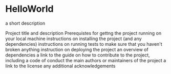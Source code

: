 # HelloWorld
a short description

Project title and description
Prerequistes for gettng the project running on your local machine
instructions on installing the project (and any dependencies)
instructions on running tests to make sure that you haven't broken anything
instruction on deploying the project
an overview of dependencies
a link to the guide on how to contribute to the project, including a code of conduct
the main authors or maintainers of the project
a link to the license
any additional acknowledgements
